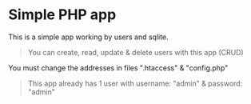 # Simple PHP app

This is a simple app working by users and sqlite.

> You can create, read, update & delete users with this app (CRUD)

You must change the addresses in files ".htaccess" & "config.php"

> This app already has 1 user with username: "admin" & password: "admin" 
